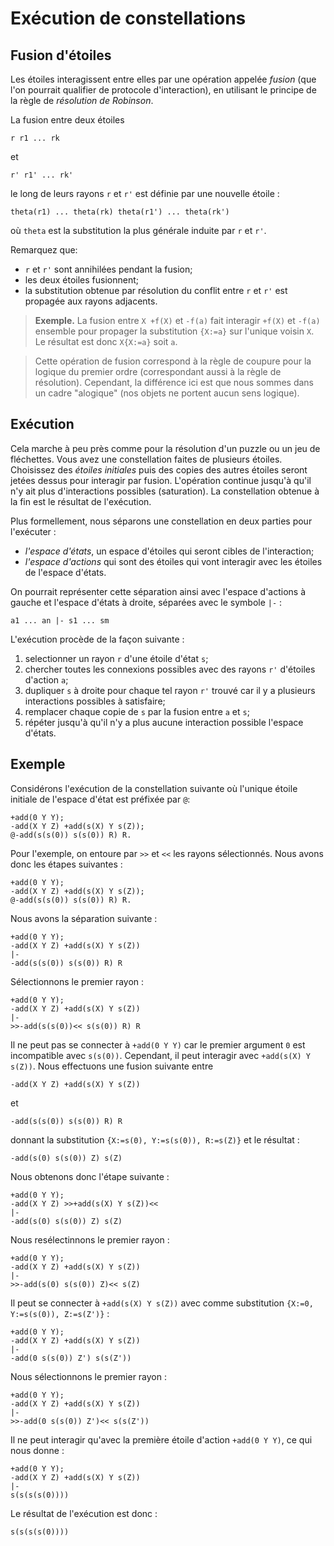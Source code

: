 # Exécution de constellations

## Fusion d'étoiles

Les étoiles interagissent entre elles par une opération appelée *fusion* (que
l'on pourrait qualifier de protocole d'interaction), en utilisant le principe
de la règle de *résolution de Robinson*.

La fusion entre deux étoiles

```
r r1 ... rk
```

et

```
r' r1' ... rk'
```

le long de leurs rayons `r` et `r'` est définie par une nouvelle étoile :

```
theta(r1) ... theta(rk) theta(r1') ... theta(rk')
```

où `theta` est la substitution la plus générale induite par `r` et `r'`.

Remarquez que:
- `r` et `r'` sont annihilées pendant la fusion;
- les deux étoiles fusionnent;
- la substitution obtenue par résolution du conflit entre `r` et `r'` est
propagée aux rayons adjacents.

> **Exemple.** La fusion entre `X +f(X)` et `-f(a)` fait interagir `+f(X)`
> et `-f(a)` ensemble pour propager la substitution `{X:=a}` sur l'unique
> voisin `X`. Le résultat est donc `X{X:=a}` soit `a`.

> Cette opération de fusion correspond à la règle de coupure pour la logique
> du premier ordre (correspondant aussi à la règle de résolution). Cependant,
> la différence ici est que nous sommes dans un cadre "alogique" (nos objets
> ne portent aucun sens logique).

## Exécution

Cela marche à peu près comme pour la résolution d'un puzzle ou un jeu de
fléchettes. Vous avez une constellation faites de plusieurs étoiles.
Choisissez des *étoiles initiales*
puis des copies des autres étoiles seront jetées dessus pour interagir par
fusion. L'opération continue jusqu'à qu'il n'y ait plus d'interactions
possibles (saturation).
La constellation obtenue à la fin est le résultat de l'exécution.

Plus formellement, nous séparons une constellation en deux parties pour
l'exécuter :
- *l'espace d'états*, un espace d'étoiles qui seront cibles de l'interaction;
- *l'espace d'actions* qui sont des étoiles qui vont interagir avec
les étoiles de l'espace d'états.

On pourrait représenter cette séparation ainsi avec l'espace d'actions
à gauche et l'espace d'états à droite, séparées avec le symbole `|-` :

```
a1 ... an |- s1 ... sm
```

L'exécution procède de la façon suivante :
1. selectionner un rayon `r` d'une étoile d'état `s`;
2. chercher toutes les connexions possibles avec des rayons `r'` d'étoiles
d'action `a`;
3. dupliquer `s` à droite pour chaque tel rayon `r'` trouvé car il y a
plusieurs interactions possibles à satisfaire;
4. remplacer chaque copie de `s` par la fusion entre `a` et `s`;
5. répéter jusqu'à qu'il n'y a plus aucune interaction possible l'espace d'états.

## Exemple

Considérons l'exécution de la constellation suivante où l'unique étoile
initiale de l'espace d'état est préfixée par `@`:
```
+add(0 Y Y);
-add(X Y Z) +add(s(X) Y s(Z));
@-add(s(s(0)) s(s(0)) R) R.
```

Pour l'exemple, on entoure par `>>` et `<<` les rayons sélectionnés. Nous avons
donc les étapes suivantes :

```
+add(0 Y Y);
-add(X Y Z) +add(s(X) Y s(Z));
@-add(s(s(0)) s(s(0)) R) R.
```

Nous avons la séparation suivante :

```
+add(0 Y Y);
-add(X Y Z) +add(s(X) Y s(Z))
|-
-add(s(s(0)) s(s(0)) R) R
```

Sélectionnons le premier rayon :

```
+add(0 Y Y);
-add(X Y Z) +add(s(X) Y s(Z))
|-
>>-add(s(s(0))<< s(s(0)) R) R
```

Il ne peut pas se connecter à `+add(0 Y Y)` car le premier argument `0` est
incompatible avec `s(s(0))`. Cependant, il peut interagir avec
`+add(s(X) Y s(Z))`. Nous effectuons une fusion suivante entre

```
-add(X Y Z) +add(s(X) Y s(Z))
```

et

```
-add(s(s(0)) s(s(0)) R) R
```

donnant la substitution `{X:=s(0), Y:=s(s(0)), R:=s(Z)}` et le résultat :

```
-add(s(0) s(s(0)) Z) s(Z)
```

Nous obtenons donc l'étape suivante :


```
+add(0 Y Y);
-add(X Y Z) >>+add(s(X) Y s(Z))<<
|-
-add(s(0) s(s(0)) Z) s(Z)
```

Nous resélectinnons le premier rayon :

```
+add(0 Y Y);
-add(X Y Z) +add(s(X) Y s(Z))
|-
>>-add(s(0) s(s(0)) Z)<< s(Z)
```

Il peut se connecter à `+add(s(X) Y s(Z))` avec comme substitution
`{X:=0, Y:=s(s(0)), Z:=s(Z')}` :

```
+add(0 Y Y);
-add(X Y Z) +add(s(X) Y s(Z))
|-
-add(0 s(s(0)) Z') s(s(Z'))
```

Nous sélectionnons le premier rayon :

```
+add(0 Y Y);
-add(X Y Z) +add(s(X) Y s(Z))
|-
>>-add(0 s(s(0)) Z')<< s(s(Z'))
```

Il ne peut interagir qu'avec la première étoile d'action `+add(0 Y Y)`, ce
qui nous donne :

```
+add(0 Y Y);
-add(X Y Z) +add(s(X) Y s(Z))
|-
s(s(s(s(0))))
```

Le résultat de l'exécution est donc :

```
s(s(s(s(0))))
```
